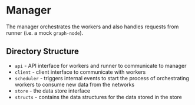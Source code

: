 # Manager

The manager orchestrates the workers and also handles requests from runner (i.e. a mock `graph-node`).

## Directory Structure

- `api` - API interface for workers and runner to communicate to manager
- `client` - client interface to communicate with workers
- `scheduler` - triggers internal events to start the process of orchestrating workers to consume new data from the networks
- `store` - the data store interface
- `structs` - contains the data structures for the data stored in the store
